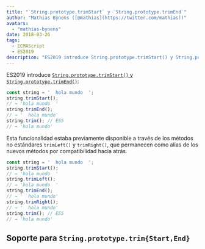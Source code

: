 ```yaml
---
title: "`String.prototype.trimStart` y `String.prototype.trimEnd`"
author: "Mathias Bynens ([@mathias](https://twitter.com/mathias))"
avatars: 
  - "mathias-bynens"
date: 2018-03-26
tags: 
  - ECMAScript
  - ES2019
description: "ES2019 introduce String.prototype.trimStart() y String.prototype.trimEnd()."
---
```

ES2019 introduce [`String.prototype.trimStart()` y `String.prototype.trimEnd()`](https://github.com/tc39/proposal-string-left-right-trim):

```js
const string = '  hola mundo  ';
string.trimStart();
// → 'hola mundo  '
string.trimEnd();
// → '  hola mundo'
string.trim(); // ES5
// → 'hola mundo'
```

Esta funcionalidad estaba previamente disponible a través de los métodos no estándares `trimLeft()` y `trimRight()`, que permanecen como alias de los nuevos métodos por compatibilidad hacia atrás.

```js
const string = '  hola mundo  ';
string.trimStart();
// → 'hola mundo  '
string.trimLeft();
// → 'hola mundo  '
string.trimEnd();
// → '  hola mundo'
string.trimRight();
// → '  hola mundo'
string.trim(); // ES5
// → 'hola mundo'
```

<!--truncate-->
## Soporte para `String.prototype.trim{Start,End}`

<feature-support chrome="66 /blog/v8-release-66#string-trimming"
                 firefox="61"
                 safari="12"
                 nodejs="8"
                 babel="yes https://github.com/zloirock/core-js#ecmascript-string-and-regexp"></feature-support>
